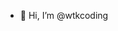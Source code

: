 - 👋 Hi, I’m @wtkcoding

<!---
wtkcoding/wtkcoding is a ✨ special ✨ repository because its `README.md` (this file) appears on your GitHub profile.
You can click the Preview link to take a look at your changes.
--->
